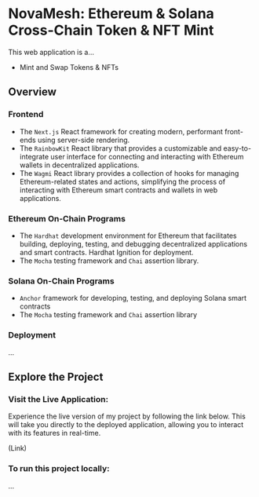 # NovaMesh: Ethereum & Solana Cross-Chain Token & NFT Mint

This web application is a...

* Mint and Swap Tokens & NFTs 

## Overview

### Frontend

* The `Next.js` React framework for creating modern, performant front-ends using server-side rendering.
* The `RainbowKit` React library that provides a customizable and easy-to-integrate user interface for connecting and interacting with Ethereum wallets in decentralized applications.
* The `Wagmi` React library provides a collection of hooks for managing Ethereum-related states and actions, simplifying the process of interacting with Ethereum smart contracts and wallets in web applications.

### Ethereum On-Chain Programs

* The `Hardhat` development environment for Ethereum that facilitates building, deploying, testing, and debugging decentralized applications and smart contracts. Hardhat Ignition for deployment.
* The `Mocha` testing framework and `Chai` assertion library.


### Solana On-Chain Programs

* `Anchor` framework for developing, testing, and deploying Solana smart contracts
* The `Mocha` testing framework and `Chai` assertion library

### Deployment

...

## Explore the Project

### Visit the Live Application:

Experience the live version of my project by following the link below. This will take you directly to the deployed application, allowing you to interact with its features in real-time.

(Link)

### To run this project locally:

...
